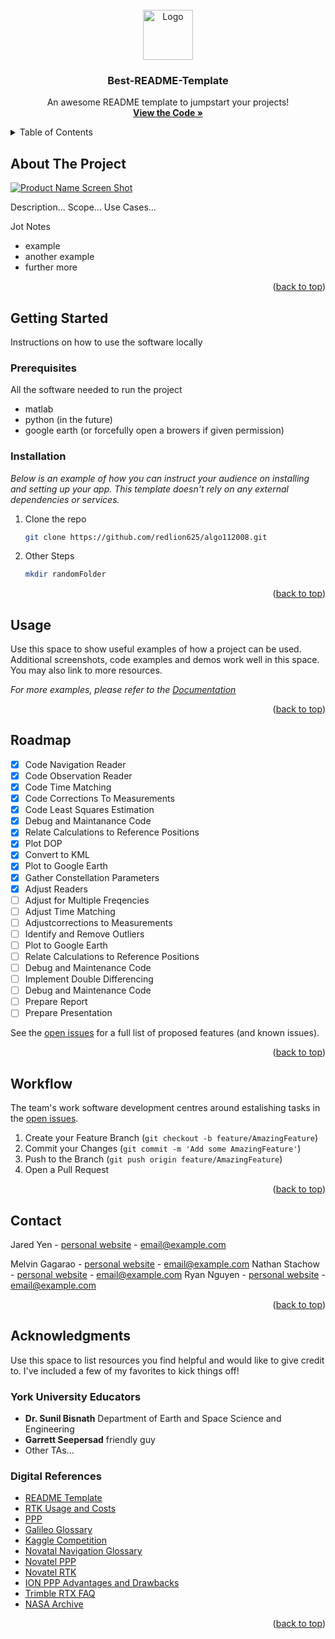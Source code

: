 <div id="top"></div>

<!-- PROJECT LOGO -->
<br />
<div align="center">
  <a href="https://github.com/othneildrew/Best-README-Template">
    <img src="images/logo.png" alt="Logo" width="80" height="80">
  </a>

  <h3 align="center">Best-README-Template</h3>

  <p align="center">
    An awesome README template to jumpstart your projects!
    <br />
    <a href="https://github.com/othneildrew/Best-README-Template"><strong>View the Code »</strong></a>
  </p>
</div>

<!-- TABLE OF CONTENTS -->
<details>
  <summary>Table of Contents</summary>
  <ol>
    <li>
      <a href="#about-the-project">About The Project</a>
    </li>
    <li>
      <a href="#getting-started">Getting Started</a>
      <ul>
        <li><a href="#prerequisites">Prerequisites</a></li>
        <li><a href="#installation">Installation</a></li>
      </ul>
    </li>
    <li><a href="#usage">Usage</a></li>
    <li><a href="#roadmap">Roadmap</a></li>
    <li><a href="#workflow">Workflow</a></li>
    <li><a href="#contact">Contact</a></li>
    <li><a href="#acknowledgments">Acknowledgments</a></li>
  </ol>
</details>



<!-- ABOUT THE PROJECT -->
## About The Project

[![Product Name Screen Shot][product-screenshot]](https://example.com)

Description...
Scope...
Use Cases...

Jot Notes
* example
* another example
* further more

<p align="right">(<a href="#top">back to top</a>)</p>



<!-- GETTING STARTED -->
## Getting Started

Instructions on how to use the software locally

### Prerequisites

All the software needed to run the project
* matlab
* python (in the future)
* google earth (or forcefully open a browers if given permission)

### Installation

_Below is an example of how you can instruct your audience on installing and setting up your app. This template doesn't rely on any external dependencies or services._

1. Clone the repo
   ```sh
   git clone https://github.com/redlion625/algo112008.git
   ```
2. Other Steps
   ```sh
   mkdir randomFolder
   ```

<p align="right">(<a href="#top">back to top</a>)</p>



<!-- USAGE EXAMPLES -->
## Usage

Use this space to show useful examples of how a project can be used. Additional screenshots, code examples and demos work well in this space. You may also link to more resources.

_For more examples, please refer to the [Documentation](https://example.com)_

<p align="right">(<a href="#top">back to top</a>)</p>



<!-- ROADMAP -->
## Roadmap

- [x] Code Navigation Reader
- [x] Code Observation Reader
- [x] Code Time Matching
- [x] Code Corrections To Measurements
- [x] Code Least Squares Estimation
- [x] Debug and Maintanance Code
- [x] Relate Calculations to Reference Positions
- [x] Plot DOP
- [x] Convert to KML
- [x] Plot to Google Earth
- [x] Gather Constellation Parameters
- [x] Adjust Readers
- [ ] Adjust for Multiple Freqencies
- [ ] Adjust Time Matching
- [ ] Adjustcorrections to Measurements
- [ ] Identify and Remove Outliers
- [ ] Plot to Google Earth
- [ ] Relate Calculations to Reference Positions
- [ ] Debug and Maintenance Code
- [ ] Implement Double Differencing
- [ ] Debug and Maintenance Code
- [ ] Prepare Report
- [ ] Prepare Presentation

See the [open issues](https://github.com/redlion625/algo112008/issues) for a full list of proposed features (and known issues).

<p align="right">(<a href="#top">back to top</a>)</p>



<!--Workflow -->
## Workflow

The team's work software development centres around estalishing tasks in the [open issues](https://github.com/redlion625/algo112008/issues).

1. Create your Feature Branch (`git checkout -b feature/AmazingFeature`)
2. Commit your Changes (`git commit -m 'Add some AmazingFeature'`)
4. Push to the Branch (`git push origin feature/AmazingFeature`)
4. Open a Pull Request

<p align="right">(<a href="#top">back to top</a>)</p>



<!-- CONTACT -->
## Contact

Jared Yen - [personal website](https://twitter.com/your_username) - email@example.com

Melvin Gagarao - [personal website](https://twitter.com/your_username) - email@example.com
Nathan Stachow - [personal website](https://twitter.com/your_username) - email@example.com
Ryan Nguyen - [personal website](https://twitter.com/your_username) - email@example.com

<p align="right">(<a href="#top">back to top</a>)</p>



<!-- ACKNOWLEDGMENTS -->
## Acknowledgments

Use this space to list resources you find helpful and would like to give credit to. I've included a few of my favorites to kick things off!

### York University Educators
* **Dr. Sunil Bisnath** Department of Earth and Space Science and Engineering
* **Garrett Seepersad** friendly guy
* Other TAs...

### Digital References
* [README Template](https://github.com/othneildrew/Best-README-Template)
* [RTK Usage and Costs](https://www.grainews.ca/features/real-time-kinematic-technology-use-and-costs/)
* [PPP](http://cgrsc.ca/resources/gnss-augmentation/precise-point-positioning-ppp/)
* [Galileo Glossary](https://www.euspa.europa.eu/simplecount_pdf/tracker?file=understanding_gnss_performance_on_android_using_the_gps_testc_app.pdf)
* [Kaggle Competition](https://www.kaggle.com/c/google-smartphone-decimeter-challenge)
* [Novatal Navigation Glossary](https://novatel.com/support/knowledge-and-learning/glossary-of-terms)
* [Novatel PPP](https://novatel.com/an-introduction-to-gnss/chapter-5-resolving-errors/precise-point-positioning-ppp)
* [Novatel RTK](https://novatel.com/an-introduction-to-gnss/chapter-5-resolving-errors/real-time-kinematic-rtk)
* [ION PPP Advantages and Drawbacks](https://www.ion.org/publications/abstract.cfm?articleID=10957#:~:text=Given%20that%20PPP%20is%20not,observation%20times%20for%20static%20positioning)
* [Trimble RTX FAQ](https://positioningservices.trimble.com/wp-content/uploads/2019/02/Trimble-RTX-FAQ-2020-Brochure.pdf)
* [NASA Archive](https://cddis.nasa.gov/Data_and_Derived_Products/GNSS/GNSS_data_and_product_archive.html)

<p align="right">(<a href="#top">back to top</a>)</p>


<!-- MARKDOWN LINKS & IMAGES -->
<!-- https://www.markdownguide.org/basic-syntax/#reference-style-links -->
[product-screenshot]: images/screenshot.png
